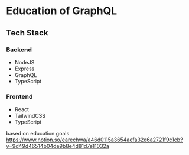 # Education of GraphQL

## Tech Stack

### Backend

- NodeJS
- Express
- GraphQL
- TypeScript

### Frontend

- React
- TailwindCSS
- TypeScript

based on education goals
https://www.notion.so/earechwa/a46d0115a3654aefa32e6a2721f9c1cb?v=9d49d46514b04de9b8e4d81d7e11032a
